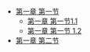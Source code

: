 <!-- docs/_sidebar.md -->

- [第一章 第一节](/ch1/c1)
  - [第一章 第一节1.1](/ch1/ch1.1/c1.1)
  - [第一章 第一节 1.2](/ch1/ch1.1/c1.2)
- [第一章 第二节](/ch1/c2)
